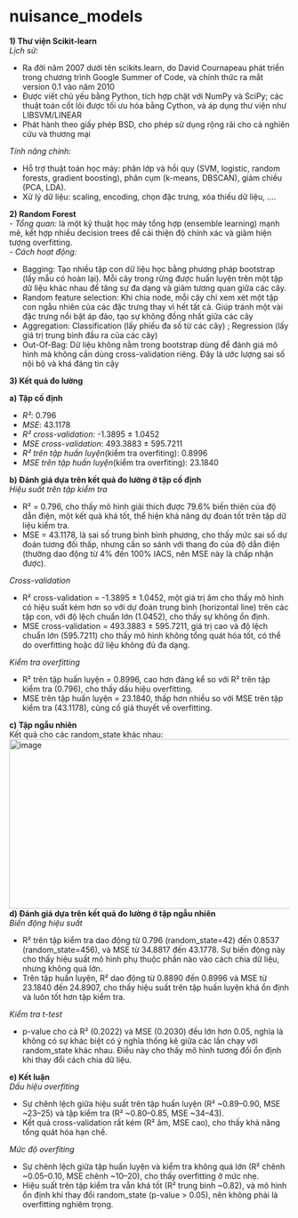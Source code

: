 # nuisance_models              

          
 **1) Thư viện Scikit‑learn**         
 *Lịch sử:*             
 + Ra đời năm 2007 dưới tên scikits.learn, do David Cournapeau phát triển trong chương trình Google Summer of Code, và chính thức ra mắt version 0.1 vào năm 2010            
 + Được viết chủ yếu bằng Python, tích hợp chặt với NumPy và SciPy; các thuật toán cốt lõi được tối ưu hóa bằng Cython, và áp dụng thư viện như LIBSVM/LINEAR              
 + Phát hành theo giấy phép BSD, cho phép sử dụng rộng rãi cho cả nghiên cứu và thương mại                                    

*Tính năng chính:*
+ Hỗ trợ thuật toán học máy: phân lớp và hồi quy (SVM, logistic, random forests, gradient boosting), phân cụm (k-means, DBSCAN), giảm chiều (PCA, LDA).                            
+ Xử lý dữ liệu: scaling, encoding, chọn đặc trưng, xóa thiếu dữ liệu, ....                                              
                                                  
**2) Random Forest**                     
  *- Tổng quan:* là một kỹ thuật học máy tổng hợp (ensemble learning) mạnh mẽ, kết hợp nhiều decision trees để cải thiện độ chính xác và giảm hiện tượng overfitting.                                      
  *- Cách hoạt động:*                                             
  + Bagging: Tạo nhiều tập con dữ liệu học bằng phương pháp bootstrap (lấy mẫu có hoàn lại). Mỗi cây trong rừng được huấn luyện trên một tập dữ liệu khác nhau để tăng sự đa dạng và giảm tương quan giữa các cây.
  + Random feature selection: Khi chia node, mỗi cây chỉ xem xét một tập con ngẫu nhiên của các đặc trưng thay vì hết tất cả. Giúp tránh một vài đặc trưng nổi bật áp đảo, tạo sự không đồng nhất giữa các cây
  + Aggregation: Classification (lấy phiếu đa số từ các cây) ; Regression (lấy giá trị trung bình đầu ra của các cây)
  + Out-Of-Bag: Dữ liệu không nằm trong bootstrap dùng để đánh giá mô hình mà không cần dùng cross-validation riêng. Đây là ước lượng sai số nội bộ và khá đáng tin cậy


**3) Kết quả đo lường**
                  
**a) Tập cố định**                  
+ *R²*: 0.796
+ *MSE*: 43.1178
+ *R² cross-validation*: -1.3895 ± 1.0452                            
+ *MSE cross-validation*: 493.3883 ± 595.7211
+ *R² trên tập huấn luyện*(kiểm tra overfiting): 0.8996
+ *MSE trên tập huấn luyện*(kiểm tra overfiting): 23.1840

                                             
**b) Đánh giá dựa trên kết quả đo lường ở tập cố định**                                                              
*Hiệu suất trên tập kiểm tra*
+ R² = 0.796, cho thấy mô hình giải thích được 79.6% biến thiên của độ dẫn điện, một kết quả khá tốt, thể hiện khả năng dự đoán tốt trên tập dữ liệu kiểm tra.                                
+ MSE = 43.1178, là sai số trung bình bình phương, cho thấy mức sai số dự đoán tương đối thấp, nhưng cần so sánh với thang đo của độ dẫn điện (thường dao động từ 4% đến 100% IACS, nên MSE này là chấp nhận được).
                                                       
*Cross-validation*
+ R² cross-validation = -1.3895 ± 1.0452, một giá trị âm cho thấy mô hình có hiệu suất kém hơn so với dự đoán trung bình (horizontal line) trên các tập con, với độ lệch chuẩn lớn (1.0452), cho thấy sự không ổn định.                                                                    
+ MSE cross-validation = 493.3883 ± 595.7211, giá trị cao và độ lệch chuẩn lớn (595.7211) cho thấy mô hình không tổng quát hóa tốt, có thể do overfitting hoặc dữ liệu không đủ đa dạng.   
   
*Kiểm tra overfitting*
+ R² trên tập huấn luyện = 0.8996, cao hơn đáng kể so với R² trên tập kiểm tra (0.796), cho thấy dấu hiệu overfitting.                            
+ MSE trên tập huấn luyện = 23.1840, thấp hơn nhiều so với MSE trên tập kiểm tra (43.1178), củng cố giả thuyết về overfitting.
                                                         
**c) Tập ngẫu nhiên**                                                             
Kết quả cho các random_state khác nhau:                                                                                                  
<img width="1170" height="305" alt="image" src="https://github.com/user-attachments/assets/67d2ee0c-0ec3-4f79-96f5-310c4df0f3fa" />                                               
**d) Đánh giá dựa trên kết quả đo lường ở tập ngẫu nhiên**                                                
*Biến động hiệu suất*                                         
+ R² trên tập kiểm tra dao động từ 0.796 (random_state=42) đến 0.8537 (random_state=456), và MSE từ 34.8817 đến 43.1778. Sự biến động này cho thấy hiệu suất mô hình phụ thuộc phần nào vào cách chia dữ liệu, nhưng không quá lớn.                                                                                                                
+ Trên tập huấn luyện, R² dao động từ 0.8890 đến 0.8996 và MSE từ 23.1840 đến 24.8907, cho thấy hiệu suất trên tập huấn luyện khá ổn định và luôn tốt hơn tập kiểm tra.


*Kiểm tra t-test*                                            
+ p-value cho cả R² (0.2022) và MSE (0.2030) đều lớn hơn 0.05, nghĩa là không có sự khác biệt có ý nghĩa thống kê giữa các lần chạy với random_state khác nhau. Điều này cho thấy mô hình tương đối ổn định khi thay đổi cách chia dữ liệu.

                                                        
**e) Kết luận**                        
*Dấu hiệu overfiting*                             
+ Sự chênh lệch giữa hiệu suất trên tập huấn luyện (R² ~0.89–0.90, MSE ~23–25) và tập kiểm tra (R² ~0.80–0.85, MSE ~34–43).                               
+ Kết quả cross-validation rất kém (R² âm, MSE cao), cho thấy khả năng tổng quát hóa hạn chế.

                                                          
*Mức độ overfiting*                                                                          
+ Sự chênh lệch giữa tập huấn luyện và kiểm tra không quá lớn (R² chênh ~0.05–0.10, MSE chênh ~10–20), cho thấy overfitting ở mức nhẹ.                                     
+ Hiệu suất trên tập kiểm tra vẫn khá tốt (R² trung bình ~0.82), và mô hình ổn định khi thay đổi random_state (p-value > 0.05), nên không phải là overfitting nghiêm trọng.                                     
                                                                                                               



